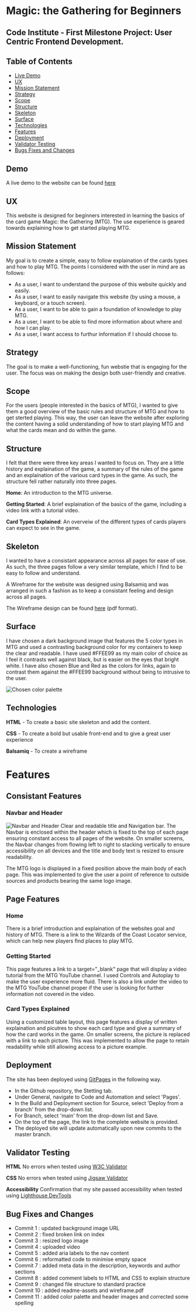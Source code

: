 # Magic: the Gathering for Beginners

## Code Institute - First Milestone Project: User Centric Frontend Development.

## Table of Contents

+ [Live Demo](#demo)
+ [UX](#ux)
+ [Mission Statement](#mission-statement)
+ [Strategy](#strategy)
+ [Scope](#scope)
+ [Structure](#structure)
+ [Skeleton](#skeleton)
+ [Surface](#surface)
+ [Technologies](#technologies)
+ [Features](#features)
+ [Deployment](#deployment)
+ [Validator Testing](#validator-testing)
+ [Bugs Fixes and Changes](#bug-fixes-and-changes)

## Demo
A live demo to the website can be found [here](https://arcandrus.github.io/code-institute/)

## UX
This website is designed for beginners interested in learning the basics of the card game Magic: the Gathering (MTG). The use experience is geared towards explaining how to get started playing MTG.

## Mission Statement
My goal is to create a simple, easy to follow explaination of the cards types and how to play MTG. The points I considered with the user in mind are as follows:

+ As a user, I want to understand the purpose of this website quickly and easily.
+ As a user, I want to easily navigate this website (by using a mouse, a keyboard, or a touch screen).
+ As a user, I want to be able to gain a foundation of knowledge to play MTG.
+ As a user, I want to be able to find more information about where and how I can play.
+ As a user, I want access to furthur information if I should choose to.

## Strategy
The goal is to make a well-functioning, fun webstie that is engaging for the user. The focus was on making the design both user-friendly and creative.

## Scope
For the users (people interested in the basics of MTG), I wanted to give them a good overview of the basic rules and structure of MTG and how to get sterted playing. This way, the user can leave the website after exploring the content having a solid understanding of how to start playing MTG and what the cards mean and do within the game.

## Structure
I felt that there were three key areas I wanted to focus on. They are a little history and explaination of the game, a summary of the rules of the game and an explaination of the various card types in the game. As such, the structure fell rather naturally into three pages.

**Home**: An introduction to the MTG universe.

**Getting Started**: A brief explaination of the basics of the game, including a video link with a tutorial video.

**Card Types Explained**: An overveiw of the different types of cards players can expect to see in the game.

## Skeleton
I wanted to have a consistant appearance across all pages for ease of use. As such, the three pages follow a very similar template, which I find to be easy to follow and understand.

A Wireframe for the website was designed using Balsamiq and was arranged in such a fashion as to keep a consistant feeling and design across all pages.

The Wireframe design can be found [here](./readme-assets/mtg-wireframe.pdf) (pdf format).

## Surface
I have chosen a dark background image that features the 5 color types in MTG and used a contrasting background color for my containers to keep the clear and readable. I have used #FFEE99 as my main color of choice as I feel it contrasts well against black, but is easier on the eyes that bright white. I have also chosen Blue and Red as the colors for links, again to contrast them against the #FFEE99 background without being to intrusive to the user.

![Chosen color palette](./readme-assets/palette.png)

## Technologies
**HTML** - To create a basic site skeleton and add the content.

**CSS** - To create a bold but usable front-end and to give a great user experience

**Balsamiq** - To create a wireframe

# Features
## Consistant Features

### Navbar and Header
![Navbar and Header](./readme-assets/header.png)
Clear and readable title and Navigation bar. The Navbar is enclosed within the header which is fixed to the top of each page ensuring constant access to all pages of the website.
On smaller screens, the Navbar changes from flowing left to right to stacking vertically to ensure accessibility on all devices and the title and body text is resized to ensure readability.

The MTG logo is displayed in a fixed position above the main body of each page. This was implemented to give the user a point of reference to outside sources and products bearing the same logo image.

## Page Features

### Home
There is a brief introduction and explaination of the websites goal and history of MTG.
There is a link to the Wizards of the Coast Locator service, which can help new players find places to play MTG.

### Getting Started
This page features a link to a target="_blank" page that will display a video tutorial from the MTG YouTube channel. I used Controls and Autoplay to make the user experience more fluid.
There is also a link under the video to the MTG YouTube channel proper if the user is looking for further information not covered in the video.

### Card Types Explained
Using a customized table layout, this page features a display of written explaination and picutres to show each card type and give a summary of how the card works in the game.
On smaller screens, the picture is replaced with a link to each picture. This was implemented to allow the page to retain readability while still allowing access to a picture example.

## Deployment
The site has been deployed using [GitPages](https://pages.github.com) in the following way.
+ In the Github repository, the Stetting tab.
+ Under General, navigate to Code and Automation and select 'Pages'.
+ In the Build and Deployment section for Source, select 'Deploy from a branch' from the drop-down list.
+ For Branch, select 'main' from the drop-down list and Save.
+ On the top of the page, the link to the complete website is provided.
+ The deployed site will update automatically upon new commits to the master branch.

## Validator Testing
**HTML** No errors when tested using [W3C Validator](./readme-assets/html-pass.png)

**CSS** No errors when tested using [Jigsaw Validator](./readme-assets/css-pass.png)

**Accessibility** Confirmation that my site passed accessibility when tested using [Lighthouse DevTools](./readme-assets/lighthouse-pass.png)

## Bug Fixes and Changes

+ Commit 1 : updated background image URL
+ Commit 2 : fixed broken link on index
+ Commit 3 : resized logo image
+ Commit 4 : uploaded video
+ Commit 5 : added aria labels to the nav content
+ Commit 6 : reformatted code to minimise empty space
+ Commit 7 : added meta data in the description, keywords and author sections
+ Commit 8 : added comment labels to HTML and CSS to explain structure
+ Commit 9 : changed file structure to standard practice
+ Commit 10 : added readme-assets and wireframe.pdf
+ Commit 11 : added color palette and header images and corrected some spelling
